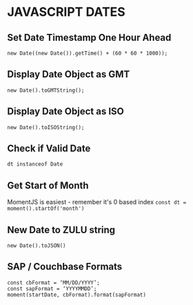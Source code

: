 # JAVASCRIPT DATES

## Set Date Timestamp One Hour Ahead
`new Date((new Date()).getTime() + (60 * 60 * 1000));`

## Display Date Object as GMT
`new Date().toGMTString();`

## Display Date Object as ISO
`new Date().toISOString();`

## Check if Valid Date
`dt instanceof Date`

## Get Start of Month
MomentJS is easiest - remember it's 0 based index
`const dt = moment().startOf('month')`

## New Date to ZULU string
`new Date().toJSON()`

## SAP / Couchbase Formats
```
const cbFormat = ‘MM/DD/YYYY’;
const sapFormat = ‘YYYYMMDD’;
moment(startDate, cbFormat).format(sapFormat)
```
